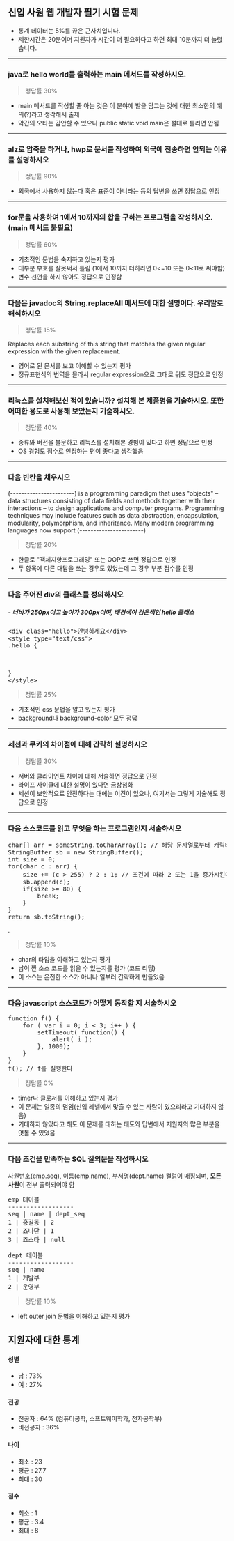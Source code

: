 ## 신입 사원 웹 개발자 필기 시험 문제

- 통계 데이터는 5%를 끊은 근사치입니다.
- 제한시간은 20분이며 지원자가 시간이 더 필요하다고 하면 최대 10분까지 더 늘렸습니다.

---

### java로 hello world를 출력하는 main 메서드를 작성하시오. 
> 정답률 30%

- main 메서드를 작성할 줄 아는 것은 이 분야에 발을 담그는 것에 대한 최소한의 예의(?)라고 생각해서 출제
- 약간의 오타는 감안할 수 있으나 public static void main은 절대로 틀리면 안됨

---

### alz로 압축을 하거나, hwp로 문서를 작성하여 외국에 전송하면 안되는 이유를 설명하시오 
>정답률 90%

- 외국에서 사용하지 않는다 혹은 표준이 아니라는 등의 답변을 쓰면 정답으로 인정

---
### for문을 사용하여 1에서 10까지의 합을 구하는 프로그램을 작성하시오. (main 메서드 불필요) 
> 정답률 60%

- 기초적인 문법을 숙지하고 있는지 평가
- 대부분 부호를 잘못써서 틀림 (1에서 10까지 더하라면 0<=10 또는 0<11로 써야함)
- 변수 선언을 하지 않아도 정답으로 인정함

---

###  다음은 javadoc의 String.replaceAll 메서드에 대한 설명이다. 우리말로 해석하시오
> 정답률 15%

Replaces each substring of this string that matches the given regular expression with the given replacement.

- 영어로 된 문서를 보고 이해할 수 있는지 평가
- 정규표현식의 번역을 몰라서 regular expression으로 그대로 둬도 정답으로 인정

---
### 리눅스를 설치해보신 적이 있습니까? 설치해 본 제품명을 기술하시오. 또한 어떠한 용도로 사용해 보았는지 기술하시오.
> 정답률 40%

- 종류와 버전을 불문하고 리눅스를 설치해본 경험이 있다고 하면 정답으로 인정
- OS 경험도 점수로 인정하는 편이 좋다고 생각했음

---

### 다음 빈칸을 채우시오

(-----------------------) is a programming paradigm that uses "objects" – data structures consisting of data fields and methods together with their interactions – to design applications and computer programs. Programming techniques may include features such as data abstraction, encapsulation, 
modularity, polymorphism, and inheritance. Many modern programming languages now support (-----------------------)

> 정답률 20%

- 한글로 "객체지향프로그래밍" 또는 OOP로 쓰면 정답으로 인정
- 두 항목에 다른 대답을 쓰는 경우도 있었는데 그 경우 부분 점수를 인정

---

### 다음 주어진 div의 클래스를 정의하시오

##### - 너비가 250px이고 높이가 300px이며, 배경색이 검은색인 hello 클래스

<pre>&lt;div class="hello">안녕하세요&lt;/div>
&lt;style type="text/css">
.hello {



}
&lt;/style></pre>

> 정답률 25%

- 기초적인 css 문법을 알고 있는지 평가
- background나 background-color 모두 정답

---

### 세션과 쿠키의 차이점에 대해 간략히 설명하시오 ###

> 정답률 30%

- 서버와 클라이언트 차이에 대해 서술하면 정답으로 인정
- 라이프 사이클에 대한 설명이 있다면 금상첨화
- 세션이 보안적으로 안전하다는 대에는 이견이 있으나, 여기서는 그렇게 기술해도 정답으로 인정

---

### 다음 소스코드를 읽고 무엇을 하는 프로그램인지 서술하시오 ###


<pre>char[] arr = someString.toCharArray(); // 해당 문자열로부터 캐릭터 배열을 선언한다
StringBuffer sb = new StringBuffer();
int size = 0;
for(char c : arr) {
	size += (c > 255) ? 2 : 1; // 조건에 따라 2 또는 1을 증가시킨다
	sb.append(c);
	if(size >= 80) {
		break;
	}
}
return sb.toString();</pre>
.

> 정답률 10%

- char의 타입을 이해하고 있는지 평가
- 남이 짠 소스 코드를 읽을 수 있는지를 평가 (코드 리딩)
- 이 소스는 온전한 소스가 아니나 일부러 간략하게 만들었음

---

### 다음 javascript 소스코드가 어떻게 동작할 지 서술하시오 ###
<pre>function f() {
    for ( var i = 0; i &lt; 3; i++ ) {
        setTimeout( function() {
            alert( i );
		}, 1000);
    }
}
f(); // f를 실행한다</pre>



> 정답률 0%

- timer나 클로저를 이해하고 있는지 평가
- 이 문제는 일종의 덤임(신입 레벨에서 맞출 수 있는 사람이 있으리라고 기대하지 않음)
- 기대하지 않았다고 해도 이 문제를 대하는 태도와 답변에서 지원자의 많은 부분을 엿볼 수 있었음

---

### 다음 조건을 만족하는 SQL 질의문을 작성하시오
사원번호(emp.seq), 이름(emp.name), 부서명(dept.name) 컬럼이 매핑되며, **모든 사원**이 전부 출력되어야 함

<pre>emp 테이블
------------------
seq | name | dept_seq
1 | 홍길동 | 2
2 | 죠나단 | 1
3 | 죠스타 | null

dept 테이블
------------------
seq | name
1 | 개발부
2 | 운영부</pre>

> 정답률 10%

- left outer join 문법을 이해하고 있는지 평가

## 지원자에 대한 통계

#### 성별
- 남 : 73%
- 여 : 27%

#### 전공
- 전공자 : 64% (컴퓨터공학, 소프트웨어학과, 전자공학부)
- 비전공자 : 36%

#### 나이
- 최소 : 23
- 평균 : 27.7
- 최대 : 30

#### 점수
- 최소 : 1
- 평균 : 3.4
- 최대 : 8
